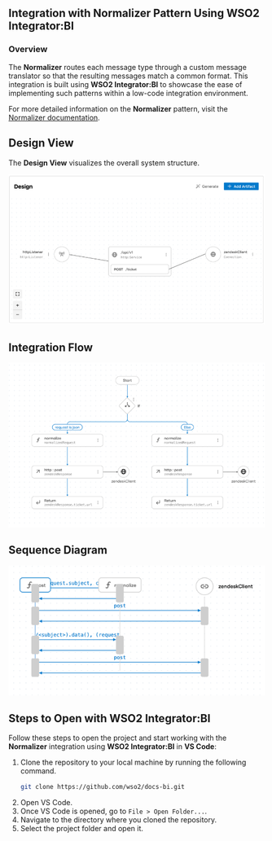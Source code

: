 ## Integration with Normalizer Pattern Using WSO2 Integrator:BI

### Overview

The **Normalizer** routes each message type through a custom message translator so that the resulting messages match a common format.
This integration is built using **WSO2 Integrator:BI** to showcase the ease of implementing such patterns within a low-code integration environment.

For more detailed information on the **Normalizer** pattern, visit the [Normalizer documentation](https://www.enterpriseintegrationpatterns.com/patterns/messaging/Normalizer.html).

## Design View

The **Design View** visualizes the overall system structure.

![Design View](design.png)

## Integration Flow

![Flow Diagram](flow.png)

## Sequence Diagram

![Flow Diagram](sequence.png)

## Steps to Open with WSO2 Integrator:BI

Follow these steps to open the project and start working with the **Normalizer** integration using **WSO2 Integrator:BI** in **VS Code**:

1. Clone the repository to your local machine by running the following command.
   ```bash
   git clone https://github.com/wso2/docs-bi.git
   ```
2. Open VS Code.
3. Once VS Code is opened, go to `File > Open Folder...`.
4. Navigate to the directory where you cloned the repository.
5. Select the project folder and open it.
